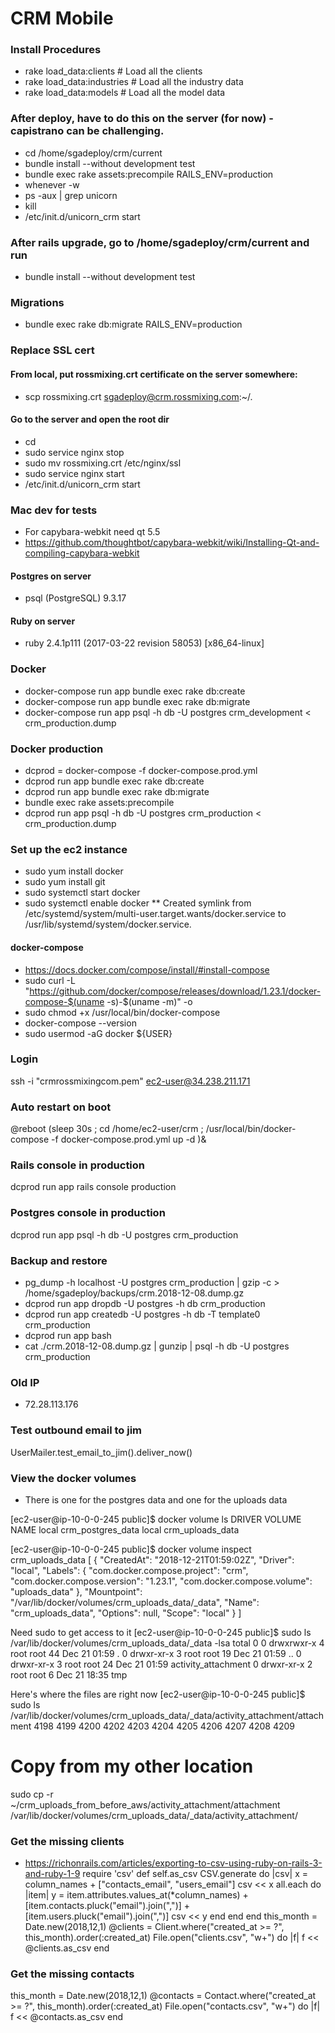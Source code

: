 # CRM Mobile

### Install Procedures

* rake load_data:clients                  # Load all the clients
* rake load_data:industries               # Load all the industry data
* rake load_data:models                   # Load all the model data

### After deploy, have to do this on the server (for now) - capistrano can be challenging.
* cd /home/sgadeploy/crm/current
* bundle install --without development test
* bundle exec rake assets:precompile RAILS_ENV=production
* whenever -w
* ps -aux | grep unicorn
* kill <whatever the number is>
* /etc/init.d/unicorn_crm start

### After rails upgrade, go to /home/sgadeploy/crm/current and run
* bundle install --without development test

### Migrations
* bundle exec rake db:migrate RAILS_ENV=production

### Replace SSL cert
#### From local, put rossmixing.crt certificate on the server somewhere:
* scp rossmixing.crt sgadeploy@crm.rossmixing.com:~/.

#### Go to the server and open the root dir
* cd
* sudo service nginx stop
* sudo mv rossmixing.crt /etc/nginx/ssl
* sudo service nginx start
* /etc/init.d/unicorn_crm start

### Mac dev for tests
* For capybara-webkit need qt 5.5
* https://github.com/thoughtbot/capybara-webkit/wiki/Installing-Qt-and-compiling-capybara-webkit

#### Postgres on server
* psql (PostgreSQL) 9.3.17

#### Ruby on server
* ruby 2.4.1p111 (2017-03-22 revision 58053) [x86_64-linux]

### Docker
* docker-compose run app bundle exec rake db:create
* docker-compose run app bundle exec rake db:migrate
* docker-compose run app psql -h db -U postgres crm_development < crm_production.dump

### Docker production
* dcprod = docker-compose -f docker-compose.prod.yml
* dcprod run app bundle exec rake db:create
* dcprod run app bundle exec rake db:migrate
* bundle exec rake assets:precompile
* dcprod run app psql -h db -U postgres crm_production < crm_production.dump

### Set up the ec2 instance
* sudo yum install docker
* sudo yum install git
* sudo systemctl start docker
* sudo systemctl enable docker
** Created symlink from /etc/systemd/system/multi-user.target.wants/docker.service to /usr/lib/systemd/system/docker.service.

#### docker-compose
* https://docs.docker.com/compose/install/#install-compose
* sudo curl -L "https://github.com/docker/compose/releases/download/1.23.1/docker-compose-$(uname -s)-$(uname -m)" -o
* sudo chmod +x /usr/local/bin/docker-compose
* docker-compose --version
* sudo usermod -aG docker ${USER}

### Login
ssh -i "crmrossmixingcom.pem" ec2-user@34.238.211.171

### Auto restart on boot
@reboot (sleep 30s ; cd /home/ec2-user/crm ; /usr/local/bin/docker-compose -f docker-compose.prod.yml up -d )&

### Rails console in production
dcprod run app rails console production

### Postgres console in production
dcprod run app psql -h db -U postgres crm_production

### Backup and restore
* pg_dump -h localhost -U postgres crm_production | gzip -c > /home/sgadeploy/backups/crm.2018-12-08.dump.gz
* dcprod run app dropdb -U postgres -h db crm_production
* dcprod run app createdb -U postgres -h db -T template0 crm_production
* dcprod run app bash
* cat ./crm.2018-12-08.dump.gz | gunzip | psql -h db -U postgres crm_production

### Old IP
* 72.28.113.176

### Test outbound email to jim
UserMailer.test_email_to_jim().deliver_now()

### View the docker volumes
* There is one for the postgres data and one for the uploads data

[ec2-user@ip-10-0-0-245 public]$ docker volume ls
DRIVER              VOLUME NAME
local               crm_postgres_data
local               crm_uploads_data

[ec2-user@ip-10-0-0-245 public]$ docker volume inspect crm_uploads_data
[
    {
        "CreatedAt": "2018-12-21T01:59:02Z",
        "Driver": "local",
        "Labels": {
            "com.docker.compose.project": "crm",
            "com.docker.compose.version": "1.23.1",
            "com.docker.compose.volume": "uploads_data"
        },
        "Mountpoint": "/var/lib/docker/volumes/crm_uploads_data/_data",
        "Name": "crm_uploads_data",
        "Options": null,
        "Scope": "local"
    }
]

Need sudo to get access to it
[ec2-user@ip-10-0-0-245 public]$ sudo ls /var/lib/docker/volumes/crm_uploads_data/_data -lsa
total 0
0 drwxrwxr-x 4 root root 44 Dec 21 01:59 .
0 drwxr-xr-x 3 root root 19 Dec 21 01:59 ..
0 drwxr-xr-x 3 root root 24 Dec 21 01:59 activity_attachment
0 drwxr-xr-x 2 root root  6 Dec 21 18:35 tmp

Here's where the files are right now
[ec2-user@ip-10-0-0-245 public]$ sudo ls /var/lib/docker/volumes/crm_uploads_data/_data/activity_attachment/attachment
4198  4199  4200  4202	4203  4204  4205  4206	4207  4208  4209

# Copy from my other location
sudo cp -r ~/crm_uploads_from_before_aws/activity_attachment/attachment /var/lib/docker/volumes/crm_uploads_data/_data/activity_attachment/

### Get the missing clients
* https://richonrails.com/articles/exporting-to-csv-using-ruby-on-rails-3-and-ruby-1-9
require 'csv'
def self.as_csv
  CSV.generate do |csv|
    x = column_names + ["contacts_email", "users_email"]
    csv << x
    all.each do |item|
      y = item.attributes.values_at(*column_names) + [item.contacts.pluck("email").join(",")] + [item.users.pluck("email").join(",")]
      csv << y
    end
  end
end
this_month = Date.new(2018,12,1)
@clients = Client.where("created_at >= ?", this_month).order(:created_at)
File.open("clients.csv", "w+") do |f|
  f << @clients.as_csv
end

### Get the missing contacts
this_month = Date.new(2018,12,1)
@contacts = Contact.where("created_at >= ?", this_month).order(:created_at)
File.open("contacts.csv", "w+") do |f|
  f << @contacts.as_csv
end
